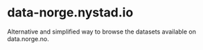 # data-norge.nystad.io

Alternative and simplified way to browse the datasets available on data.norge.no.
